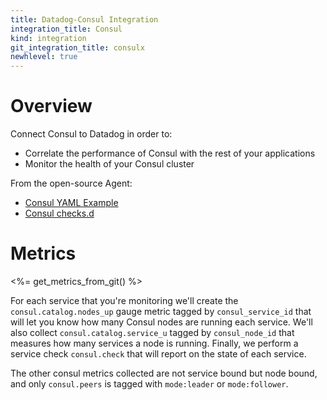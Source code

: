 ```yaml
---
title: Datadog-Consul Integration
integration_title: Consul
kind: integration
git_integration_title: consulx
newhlevel: true
---
```


# Overview

Connect Consul to Datadog in order to:

* Correlate the performance of Consul with the rest of your applications
* Monitor the health of your Consul cluster



From the open-source Agent:

* [Consul YAML Example][1]
* [Consul checks.d][2]


# Metrics

<%= get_metrics_from_git() %>

For each service that you're monitoring we'll create the `consul.catalog.nodes_up` gauge metric tagged by `consul_service_id` that will let you know how many Consul nodes are running each service. We'll also collect `consul.catalog.service_u` tagged by `consul_node_id` that measures how many services a node is running.
Finally, we perform a service check `consul.check` that will report on the state of each service.

The other consul metrics collected are not service bound but node bound, and only `consul.peers` is tagged with `mode:leader` or `mode:follower`.

[1]: https://github.com/DataDog/dd-agent/blob/master/conf.d/consul.yaml.example
[2]: https://github.com/DataDog/dd-agent/blob/master/checks.d/consul.py
